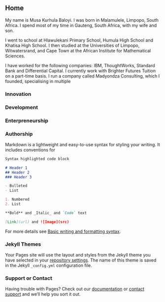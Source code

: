 ## Home

My name is Musa Kurhula Baloyi. I was born in Malamulele, Limpopo, South Africa. I spend most of my time in Gauteng, South Africa, with my wife and son.

I went to school at Hlawulekani Primary School, Humula High School and Khatisa High School. I then studied at the Universities of Limpopo, Witwatersrand, and Cape Town at the African Institute for Mathematical Sciences.

I have worked for the following companies: IBM, ThoughtWorks, Standard Bank and Differential Capital. I currently work with Brighter Futures Tuition on a part-time basis. I run a company called Madyondza Consulting, which I founded, specialising in multiple 

### Innovation
### Development
### Enterpreneurship
### Authorship


Markdown is a lightweight and easy-to-use syntax for styling your writing. It includes conventions for

```markdown
Syntax highlighted code block

# Header 1
## Header 2
### Header 3

- Bulleted
- List

1. Numbered
2. List

**Bold** and _Italic_ and `Code` text

[Link](url) and ![Image](src)
```

For more details see [Basic writing and formatting syntax](https://docs.github.com/en/github/writing-on-github/getting-started-with-writing-and-formatting-on-github/basic-writing-and-formatting-syntax).

### Jekyll Themes

Your Pages site will use the layout and styles from the Jekyll theme you have selected in your [repository settings](https://github.com/kurhula/kurhula.github.io/settings/pages). The name of this theme is saved in the Jekyll `_config.yml` configuration file.

### Support or Contact

Having trouble with Pages? Check out our [documentation](https://docs.github.com/categories/github-pages-basics/) or [contact support](https://support.github.com/contact) and we’ll help you sort it out.
